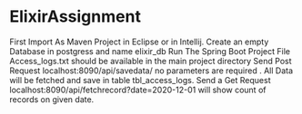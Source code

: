 # ElixirAssignment
First Import As Maven Project in Eclipse or in Intellij.
Create an empty Database in postgress and name elixir_db
Run The Spring Boot Project 
File Access_logs.txt should be available in the main project directory
Send Post Request localhost:8090/api/savedata/ no parameters are required . All Data will be fetched and save in table tbl_access_logs.
Send a Get Request localhost:8090/api/fetchrecord?date=2020-12-01 will show count of records on given date.
